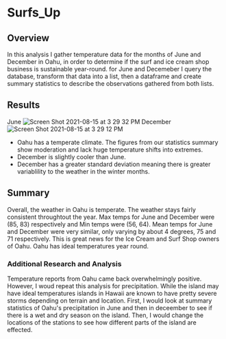 # Surfs_Up

## Overview 
In this analysis I gather temperature data for the months of June and December in Oahu, in order to determine if the surf and ice cream shop business is sustainable year-round. for June and Decemeber I query the database, transform that data into a list, then a dataframe and create summary statistics to describe the observations gathered from both lists. 

## Results 
June
![Screen Shot 2021-08-15 at 3 29 32 PM](https://user-images.githubusercontent.com/84756166/129490150-8afb8a85-ba57-4267-8004-3e4bdc721d4a.png)
December
![Screen Shot 2021-08-15 at 3 29 12 PM](https://user-images.githubusercontent.com/84756166/129490152-bc90d7c7-c9da-4056-bbb6-1c292257bbc0.png)

 - Oahu has a temperate climate.  The figures from our statistics summary show moderation and lack huge temperature shifts into extremes. 
 - December is slightly cooler than June.
 - December has a greater standard deviation meaning there is greater variablility to the weather in the winter months. 

 ## Summary 
 
 Overall, the weather in Oahu is temperate. The weather stays fairly consistent throughtout the year. Max temps for June and December were (85, 83) respectively and Min temps were (56, 64). Mean temps for June and December were very similar, only varying by about 4 degrees, 75 and 71 respectively. This is great news for the Ice Cream and Surf Shop owners of Oahu. Oahu has ideal temperatures year round. 
 
### Additional Research and Analysis 

Temperature reports from Oahu came back overwhelmingly positive. However, I woud repeat this analysis for precipitation. While the island may have ideal temperatures islands in Hawaii are known to have pretty severe storms depending on terrain and location.  First, I would look at summary statistics of Oahu's precipitation in June and then in deceember to see if there is a wet and dry season on the island. Then, I would change the locations of the stations to see how different parts of the island are effected.

